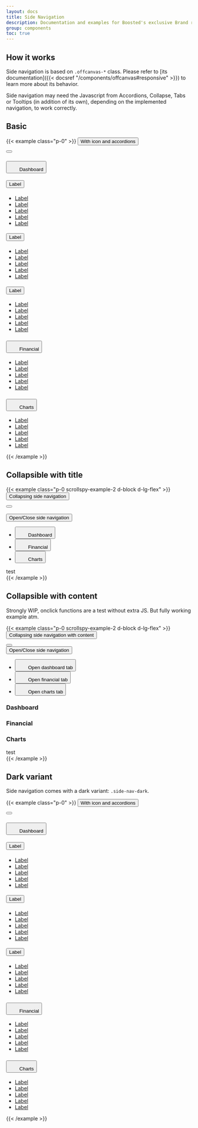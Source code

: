 ```yaml
---
layout: docs
title: Side Navigation
description: Documentation and examples for Boosted's exclusive Brand responsive side navigation.
group: components
toc: true
---
```


## How it works

Side navigation is based on `.offcanvas-*` class. Please refer to [its documentation]({{< docsref "/components/offcanvas#responsive" >}}) to learn more about its behavior.

Side navigation may need the Javascript from Accordions, Collapse, Tabs or Tooltips (in addition of its own), depending on the implemented navigation, to work correctly.

## Basic

{{< example class="p-0" >}}
<button class="btn btn-primary d-lg-none" data-bs-target="#sidebarMenu1" data-bs-toggle="offcanvas">With icon and accordions</button>

<div class="offcanvas-lg offcanvas-start side-nav" id="sidebarMenu1">
  <div class="offcanvas-header">
    <button type="button" class="btn-close ms-auto" data-bs-dismiss="offcanvas" data-bs-target="#sidebarMenu1" aria-label="Close"></button>
  </div>
  <div class="offcanvas-body">
    <div class="accordion w-100" id="sideNavAccordion">
      <div class="accordion-item">
        <h3 class="accordion-header" id="dashboardHeader">
          <button class="accordion-button side-nav-item" type="button" data-bs-toggle="collapse" data-bs-target="#dashboardCollapse" aria-expanded="true" aria-controls="dashboardCollapse">
            <svg width="1.5rem" height="1.5rem">
              <use xlink:href="/docs/{{< param docs_version >}}/assets/img/boosted-sprite.svg#dashboard"/>
            </svg>
            Dashboard
          </button>
        </h3>
        <div id="dashboardCollapse" class="accordion-collapse collapse show" aria-labelledby="dashboardHeader" data-bs-parent="#sideNavAccordion">
          <div class="accordion-body">
            <div class="accordion" id="labels">
              <div class="accordion-item">
                <h4 class="accordion-header" id="labelOneHeader">
                  <button class="accordion-button side-nav-item" type="button" data-bs-toggle="collapse" data-bs-target="#labelOneCollapse" aria-expanded="true" aria-controls="labelOneCollapse">
                    Label
                  </button>
                </h4>
                <div id="labelOneCollapse" class="accordion-collapse collapse show" aria-labelledby="labelOneHeader" data-bs-parent="#labels">
                  <div class="accordion-body">
                    <ul class="list-unstyled m-0">
                      <li><a href="#" class="side-nav-item">Label</a></li>
                      <li><a href="#" class="side-nav-item active" aria-current="true">Label</a></li>
                      <li><a href="#" class="side-nav-item">Label</a></li>
                      <li><a href="#" class="side-nav-item">Label</a></li>
                      <li><a href="#" class="side-nav-item">Label</a></li>
                    </ul>
                  </div>
                </div>
              </div>
              <div class="accordion-item">
                <h4 class="accordion-header" id="labelTwoHeader">
                  <button class="accordion-button collapsed side-nav-item" type="button" data-bs-toggle="collapse" data-bs-target="#labelTwoCollapse" aria-expanded="false" aria-controls="labelTwoCollapse">
                    Label
                  </button>
                </h4>
                <div id="labelTwoCollapse" class="accordion-collapse collapse" aria-labelledby="labelTwoHeader" data-bs-parent="#labels">
                  <div class="accordion-body">
                    <ul class="list-unstyled m-0">
                      <li><a href="#" class="side-nav-item">Label</a></li>
                      <li><a href="#" class="side-nav-item">Label</a></li>
                      <li><a href="#" class="side-nav-item">Label</a></li>
                      <li><a href="#" class="side-nav-item">Label</a></li>
                      <li><a href="#" class="side-nav-item">Label</a></li>
                    </ul>
                  </div>
                </div>
              </div>
              <div class="accordion-item">
                <h4 class="accordion-header" id="labelThreeHeader">
                  <button class="accordion-button collapsed side-nav-item" type="button" data-bs-toggle="collapse" data-bs-target="#labelThreeCollapse" aria-expanded="false" aria-controls="labelThreeCollapse">
                    Label
                  </button>
                </h4>
                <div id="labelThreeCollapse" class="accordion-collapse collapse" aria-labelledby="labelThreeHeader" data-bs-parent="#labels">
                  <div class="accordion-body">
                    <ul class="list-unstyled m-0">
                      <li><a href="#" class="side-nav-item">Label</a></li>
                      <li><a href="#" class="side-nav-item">Label</a></li>
                      <li><a href="#" class="side-nav-item">Label</a></li>
                      <li><a href="#" class="side-nav-item">Label</a></li>
                      <li><a href="#" class="side-nav-item">Label</a></li>
                    </ul>
                  </div>
                </div>
              </div>
            </div>
          </div>
        </div>
      </div>
      <div class="accordion-item">
        <h3 class="accordion-header" id="financialHeader">
          <button class="accordion-button collapsed side-nav-item" type="button" data-bs-toggle="collapse" data-bs-target="#financialCollapse" aria-expanded="false" aria-controls="financialCollapse">
            <svg width="1.5rem" height="1.5rem">
              <use xlink:href="/docs/{{< param docs_version >}}/assets/img/boosted-sprite.svg#financial"/>
            </svg>
            Financial
          </button>
        </h3>
        <div id="financialCollapse" class="accordion-collapse collapse" aria-labelledby="financialHeader" data-bs-parent="#sideNavAccordion">
          <div class="accordion-body">
            <ul class="list-unstyled m-0">
              <li><a href="#" class="side-nav-item">Label</a></li>
              <li><a href="#" class="side-nav-item">Label</a></li>
              <li><a href="#" class="side-nav-item">Label</a></li>
              <li><a href="#" class="side-nav-item">Label</a></li>
              <li><a href="#" class="side-nav-item">Label</a></li>
            </ul>
          </div>
        </div>
      </div>
      <div class="accordion-item">
        <h3 class="accordion-header" id="chartsHeader">
          <button class="accordion-button collapsed side-nav-item" type="button" data-bs-toggle="collapse" data-bs-target="#chartsCollapse" aria-expanded="false" aria-controls="chartsCollapse">
            <svg width="1.5rem" height="1.5rem">
              <use xlink:href="/docs/{{< param docs_version >}}/assets/img/boosted-sprite.svg#chart"/>
            </svg>
            Charts
          </button>
        </h3>
        <div id="chartsCollapse" class="accordion-collapse collapse" aria-labelledby="chartsHeader" data-bs-parent="#sideNavAccordion">
          <div class="accordion-body">
            <ul class="list-unstyled m-0">
              <li><a href="#" class="side-nav-item">Label</a></li>
              <li><a href="#" class="side-nav-item">Label</a></li>
              <li><a href="#" class="side-nav-item">Label</a></li>
              <li><a href="#" class="side-nav-item">Label</a></li>
              <li><a href="#" class="side-nav-item">Label</a></li>
            </ul>
          </div>
        </div>
      </div>
    </div>
  </div>
</div>
{{< /example >}}

## Collapsible with title

{{< example class="p-0 scrollspy-example-2 d-block d-lg-flex" >}}
<button class="btn btn-primary d-lg-none" data-bs-target="#sidebarMenu2" data-bs-toggle="offcanvas">Collapsing side navigation</button>

<div class="offcanvas-lg offcanvas-start side-nav side-nav-collapsible" id="sidebarMenu2">
  <div class="offcanvas-header">
    <button type="button" class="btn-close ms-auto" data-bs-target="#sidebarMenu2" data-bs-dismiss="offcanvas" aria-label="Close"></button>
  </div>
  <div class="offcanvas-body">
    <div id="collapsible-list" class="collapse collapse-horizontal"><div>&nbsp;</div></div>
    <div class="position-absolute w-100">
      <button class="side-nav-item p-0 d-none d-lg-flex collapsed side-nav-collapse" type="button" data-bs-toggle="collapse" data-bs-target="#collapsible-list" aria-expanded="false" aria-controls="collapsible-list"><span class="visually-hidden">Open/Close side navigation</span></button>
      <ul class="list-unstyled m-0">
        <li>
          <button class="side-nav-item fw-bold" data-bs-toggle="tooltip" title="Dashboard" data-bs-placement="right">
            <svg width="1.5rem" height="1.5rem">
              <use xlink:href="/docs/{{< param docs_version >}}/assets/img/boosted-sprite.svg#dashboard"/>
            </svg>
            Dashboard
          </button>
        </li>
        <li>
          <button class="side-nav-item active fw-bold" data-bs-toggle="tooltip" title="Financial" data-bs-placement="right">
            <svg width="1.5rem" height="1.5rem">
              <use xlink:href="/docs/{{< param docs_version >}}/assets/img/boosted-sprite.svg#financial"/>
            </svg>
            Financial
          </button>
        </li>
        <li>
          <button class="side-nav-item fw-bold" data-bs-toggle="tooltip" title="Charts" data-bs-placement="right">
            <svg width="1.5rem" height="1.5rem">
              <use xlink:href="/docs/{{< param docs_version >}}/assets/img/boosted-sprite.svg#chart"/>
            </svg>
            Charts
          </button>
        </li>
      </ul>
    </div>
  </div>
</div>
<div class="d-none d-lg-flex">test</div>
{{< /example >}}

## Collapsible with content

Strongly WIP, onclick functions are a test without extra JS. But fully working example atm.

{{< example class="p-0 scrollspy-example-2 d-block d-lg-flex" >}}
<button class="btn btn-primary d-lg-none" data-bs-target="#sidebarMenu3" data-bs-toggle="offcanvas" onclick="boosted.Collapse.getOrCreateInstance('#collapsingTab').show()">Collapsing side navigation with content</button>

<div class="offcanvas-lg offcanvas-start side-nav side-nav-collapsible-content" id="sidebarMenu3">
  <div class="offcanvas-header justify-content-end">
    <button type="button" class="btn-close ms-auto" data-bs-target="#sidebarMenu3" data-bs-dismiss="offcanvas" aria-label="Close" onclick="boosted.Collapse.getOrCreateInstance('#collapsingTab').hide()"></button>
  </div>
  <div class="offcanvas-body d-flex flex-row">
    <div class="position-absolute w-100 d-flex flex-column flex-wrap">
      <button class="side-nav-item p-0 bg-transparent d-none d-lg-flex collapsed side-nav-collapse" type="button" data-bs-toggle="collapse" data-bs-target="#collapsingTab" aria-expanded="false" aria-controls="collapsingTab"><span class="visually-hidden">Open/Close side navigation</span></button>
      <div class="d-flex flex-row">
        <ul class="list-unstyled m-0 side-nav-dark" role="tablist">
          <li role="presentation" data-bs-toggle="tooltip" title="Dashboard" data-bs-placement="right">
            <button class="side-nav-item" data-bs-toggle="tab" data-bs-target="#dashboardTab" type="button" role="tab" aria-controls="dashboardTab" aria-selected="false" onclick="boosted.Collapse.getOrCreateInstance('#collapsingTab').show()">
              <svg width="1.5rem" height="1.5rem">
                <use xlink:href="/docs/{{< param docs_version >}}/assets/img/boosted-sprite.svg#dashboard"/>
              </svg>
              <span class="visually-hidden">Open dashboard tab</span>
            </button>
          </li>
          <li role="presentation" data-bs-toggle="tooltip" title="Financial" data-bs-placement="right">
            <button class="side-nav-item active" data-bs-toggle="tab" data-bs-target="#financialTab" type="button" role="tab" aria-controls="financialTab" aria-selected="true" onclick="boosted.Collapse.getOrCreateInstance('#collapsingTab').show()">
              <svg width="1.5rem" height="1.5rem">
                <use xlink:href="/docs/{{< param docs_version >}}/assets/img/boosted-sprite.svg#financial"/>
              </svg>
              <span class="visually-hidden">Open financial tab</span>
            </button>
          </li>
          <li role="presentation" data-bs-toggle="tooltip" title="Charts" data-bs-placement="right">
            <button class="side-nav-item" data-bs-toggle="tab" data-bs-target="#chartsTab" type="button" role="tab" aria-controls="chartsTab" aria-selected="false" onclick="boosted.Collapse.getOrCreateInstance('#collapsingTab').show()">
              <svg width="1.5rem" height="1.5rem">
                <use xlink:href="/docs/{{< param docs_version >}}/assets/img/boosted-sprite.svg#chart"/>
              </svg>
              <span class="visually-hidden">Open charts tab</span>
            </button>
          </li>
        </ul>
        <div class="collapse collapse-horizontal" id="collapsingTab">
          <div class="tab-content d-flex flex-column">
            <div class="tab-pane" id="dashboardTab" role="tabpanel" tabindex="0">
              <div class="tab-pane-content"><h3 class="tab-pane-title">Dashboard</h3></div>
            </div>
            <div class="tab-pane active" id="financialTab" role="tabpanel" tabindex="0">
              <div class="tab-pane-content"><h3 class="tab-pane-title">Financial</h3></div>
            </div>
            <div class="tab-pane" id="chartsTab" role="tabpanel" tabindex="0">
              <div class="tab-pane-content"><h3 class="tab-pane-title">Charts</h3></div>
            </div>
          </div>
        </div>
      </div>
    </div>
  </div>
</div>
<div class="d-none d-lg-flex">test</div>
{{< /example >}}

## Dark variant

Side navigation comes with a dark variant: `.side-nav-dark`.

{{< example class="p-0" >}}
<button class="btn btn-primary d-lg-none" data-bs-target="#sidebarMenu4" data-bs-toggle="offcanvas">With icon and accordions</button>

<div class="offcanvas-lg offcanvas-start side-nav side-nav-dark" id="sidebarMenu4">
  <div class="offcanvas-header">
    <button type="button" class="btn-close btn-close-white ms-auto" data-bs-dismiss="offcanvas" data-bs-target="#sidebarMenu4" aria-label="Close"></button>
  </div>
  <div class="offcanvas-body">
    <div class="accordion w-100" id="sideNavAccordionDark">
      <div class="accordion-item">
        <h3 class="accordion-header" id="dashboardHeaderDark">
          <button class="accordion-button side-nav-item" type="button" data-bs-toggle="collapse" data-bs-target="#dashboardCollapseDark" aria-expanded="true" aria-controls="dashboardCollapseDark">
            <svg width="1.5rem" height="1.5rem">
              <use xlink:href="/docs/{{< param docs_version >}}/assets/img/boosted-sprite.svg#dashboard"/>
            </svg>
            Dashboard
          </button>
        </h3>
        <div id="dashboardCollapseDark" class="accordion-collapse collapse show" aria-labelledby="dashboardHeaderDark" data-bs-parent="#sideNavAccordionDark">
          <div class="accordion-body">
            <div class="accordion" id="labelsDark">
              <div class="accordion-item">
                <h4 class="accordion-header" id="labelOneHeaderDark">
                  <button class="accordion-button side-nav-item" type="button" data-bs-toggle="collapse" data-bs-target="#labelOneCollapseDark" aria-expanded="true" aria-controls="labelOneCollapseDark">
                    Label
                  </button>
                </h4>
                <div id="labelOneCollapseDark" class="accordion-collapse collapse show" aria-labelledby="labelOneHeaderDark" data-bs-parent="#labelsDark">
                  <div class="accordion-body">
                    <ul class="list-unstyled m-0">
                      <li><a href="#" class="side-nav-item">Label</a></li>
                      <li><a href="#" class="side-nav-item active" aria-current="true">Label</a></li>
                      <li><a href="#" class="side-nav-item">Label</a></li>
                      <li><a href="#" class="side-nav-item">Label</a></li>
                      <li><a href="#" class="side-nav-item">Label</a></li>
                    </ul>
                  </div>
                </div>
              </div>
              <div class="accordion-item">
                <h4 class="accordion-header" id="labelTwoHeaderDark">
                  <button class="accordion-button collapsed side-nav-item" type="button" data-bs-toggle="collapse" data-bs-target="#labelTwoCollapseDark" aria-expanded="false" aria-controls="labelTwoCollapseDark">
                    Label
                  </button>
                </h4>
                <div id="labelTwoCollapseDark" class="accordion-collapse collapse" aria-labelledby="labelTwoHeaderDark" data-bs-parent="#labelsDark">
                  <div class="accordion-body">
                    <ul class="list-unstyled m-0">
                      <li><a href="#" class="side-nav-item">Label</a></li>
                      <li><a href="#" class="side-nav-item">Label</a></li>
                      <li><a href="#" class="side-nav-item">Label</a></li>
                      <li><a href="#" class="side-nav-item">Label</a></li>
                      <li><a href="#" class="side-nav-item">Label</a></li>
                    </ul>
                  </div>
                </div>
              </div>
              <div class="accordion-item">
                <h4 class="accordion-header" id="labelThreeHeaderDark">
                  <button class="accordion-button collapsed side-nav-item" type="button" data-bs-toggle="collapse" data-bs-target="#labelThreeCollapseDark" aria-expanded="false" aria-controls="labelThreeCollapseDark">
                    Label
                  </button>
                </h4>
                <div id="labelThreeCollapseDark" class="accordion-collapse collapse" aria-labelledby="labelThreeHeaderDark" data-bs-parent="#labelsDark">
                  <div class="accordion-body">
                    <ul class="list-unstyled m-0">
                      <li><a href="#" class="side-nav-item">Label</a></li>
                      <li><a href="#" class="side-nav-item">Label</a></li>
                      <li><a href="#" class="side-nav-item">Label</a></li>
                      <li><a href="#" class="side-nav-item">Label</a></li>
                      <li><a href="#" class="side-nav-item">Label</a></li>
                    </ul>
                  </div>
                </div>
              </div>
            </div>
          </div>
        </div>
      </div>
      <div class="accordion-item">
        <h3 class="accordion-header" id="financialHeaderDark">
          <button class="accordion-button collapsed side-nav-item" type="button" data-bs-toggle="collapse" data-bs-target="#financialCollapseDark" aria-expanded="false" aria-controls="financialCollapseDark">
            <svg width="1.5rem" height="1.5rem">
              <use xlink:href="/docs/{{< param docs_version >}}/assets/img/boosted-sprite.svg#financial"/>
            </svg>
            Financial
          </button>
        </h3>
        <div id="financialCollapseDark" class="accordion-collapse collapse" aria-labelledby="financialHeaderDark" data-bs-parent="#sideNavAccordionDark">
          <div class="accordion-body">
            <ul class="list-unstyled m-0">
              <li><a href="#" class="side-nav-item">Label</a></li>
              <li><a href="#" class="side-nav-item">Label</a></li>
              <li><a href="#" class="side-nav-item">Label</a></li>
              <li><a href="#" class="side-nav-item">Label</a></li>
              <li><a href="#" class="side-nav-item">Label</a></li>
            </ul>
          </div>
        </div>
      </div>
      <div class="accordion-item">
        <h3 class="accordion-header" id="chartsHeaderDark">
          <button class="accordion-button collapsed side-nav-item" type="button" data-bs-toggle="collapse" data-bs-target="#chartsCollapseDark" aria-expanded="false" aria-controls="chartsCollapseDark">
            <svg width="1.5rem" height="1.5rem">
              <use xlink:href="/docs/{{< param docs_version >}}/assets/img/boosted-sprite.svg#chart"/>
            </svg>
            Charts
          </button>
        </h3>
        <div id="chartsCollapseDark" class="accordion-collapse collapse" aria-labelledby="chartsHeaderDark" data-bs-parent="#sideNavAccordionDark">
          <div class="accordion-body">
            <ul class="list-unstyled m-0">
              <li><a href="#" class="side-nav-item">Label</a></li>
              <li><a href="#" class="side-nav-item">Label</a></li>
              <li><a href="#" class="side-nav-item">Label</a></li>
              <li><a href="#" class="side-nav-item">Label</a></li>
              <li><a href="#" class="side-nav-item">Label</a></li>
            </ul>
          </div>
        </div>
      </div>
    </div>
  </div>
</div>
{{< /example >}}
